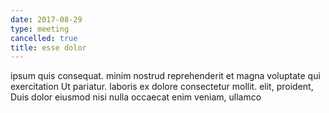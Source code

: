 ```yaml
---
date: 2017-08-29
type: meeting
cancelled: true
title: esse dolor
---
```

ipsum quis consequat. minim nostrud reprehenderit et magna voluptate qui exercitation Ut pariatur. laboris ex dolore consectetur mollit. elit, proident, Duis dolor eiusmod nisi nulla occaecat enim veniam, ullamco
